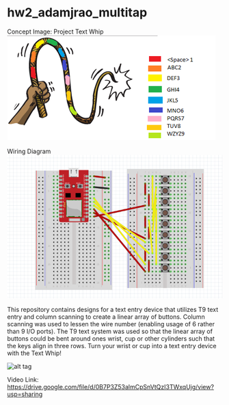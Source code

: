 # hw2_adamjrao_multitap

Concept Image: Project Text Whip
![alt tag](https://raw.githubusercontent.com/adamjrao/hw2_adamjrao_multitap/master/rope.png)

Wiring Diagram
![alt tag](https://raw.githubusercontent.com/adamjrao/hw2_adamjrao_multitap/master/wiringdiagram.PNG)

This repository contains designs for a text entry device that utilizes T9 text entry and column scanning to create a linear array of buttons. Column scanning was used to lessen the wire number (enabling usage of 6 rather than 9 I/O ports). The T9 text system was used so that the linear array of buttons could be bent around ones wrist, cup or other cylinders such that the keys align in three rows. Turn your wrist or cup into a text entry device with the Text Whip!

![alt tag](https://raw.githubusercontent.com/adamjrao/hw2_adamjrao_multitap/master/cup.jpeg)


Video Link:
https://drive.google.com/file/d/0B7P3Z53almCpSnVtQzI3TWxqUjg/view?usp=sharing
